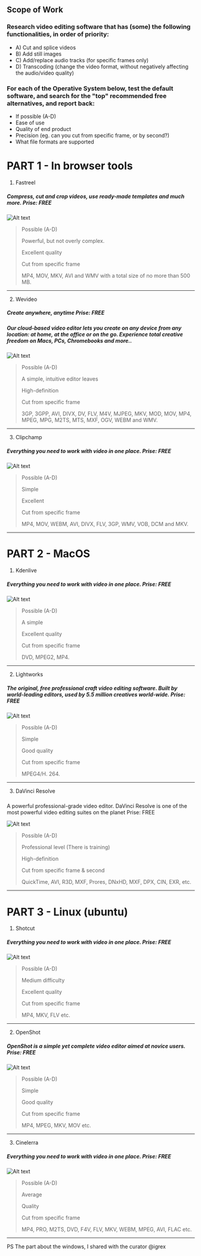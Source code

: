 ## Scope of Work
### Research video editing software that has (some) the following functionalities, in order of priority:

* A) Cut and splice videos
* B) Add still images
* C) Add/replace audio tracks (for specific frames only)
* D) Transcoding (change the video format, without negatively affecting the audio/video quality)

### For each of the Operative System below, test the default software, and search for the "top" recommended free alternatives, and report back:

- If possible (A-D)
- Ease of use
- Quality of end product
- Precision (eg. can you cut from specific frame, or by second?)
- What file formats are supported

# PART 1 - In browser tools

1. Fastreel 

##### Compress, cut and crop videos, use ready-made templates and much more. Prise: FREE

![Alt text](https://new-img.movavi.com/pages/0013/01/39d35e1f5cb4673775a017a7b881cb48c2eaf7f1.webp "Title")

 > Possible (A-D) 
 > 
 > Powerful, but not overly complex.
 > 
 > Excellent quality
 > 
 > Cut from specific frame
 > 
 > MP4, MOV, MKV, AVI and WMV with a total size of no more than 500 MB.
 > 

------------------------------------------------------------------------------------------------------------------------------------------------------------------

2. Wevideo 

##### Create anywhere, anytime Prise: FREE
##### Our cloud-based video editor lets you create on any device from any location: at home, at the office or on the go. Experience total creative freedom on Macs, PCs, Chromebooks and more..

![Alt text](https://d3tvj3lw2y3r4c.cloudfront.net/webpage/prod3/img/new-pages/seo/windows-video-editor/youtube-step2.png "Title")

 > Possible (A-D) 
 > 
 > A simple, intuitive editor leaves
 > 
 > High-definition
 > 
 > Cut from specific frame
 > 
 > 3GP, 3GPP, AVI, DIVX, DV, FLV, M4V, MJPEG, MKV, MOD, MOV, MP4, MPEG, MPG, M2TS, MTS, MXF, OGV, WEBM and WMV.

------------------------------------------------------------------------------------------------------------------------------------------------------------------

3. Clipchamp 

##### Everything you need to work with video in one place. Prise: FREE

![Alt text](https://habrastorage.org/getpro/habr/upload_files/4f4/aeb/5c5/4f4aeb5c546ffe4bfd9b6f4c2b3b0ca0.jpg "Title")

 > Possible (A-D) 
 > 
 > Simple
 > 
 > Excellent
 > 
 > Cut from specific frame
 > 
 > MP4, MOV, WEBM, AVI, DIVX, FLV, 3GP, WMV, VOB, DCM and MKV.

------------------------------------------------------------------------------------------------------------------------------------------------------------------

# PART 2 - MacOS

1. Kdenlive

##### Everything you need to work with video in one place. Prise: FREE

![Alt text](https://upload.wikimedia.org/wikipedia/commons/c/cc/Kdenlive_19.04.2_English.png "Title")

 > Possible (A-D) 
 > 
 > A simple
 > 
 > Excellent quality
 > 
 > Cut from specific frame
 > 
 > DVD, MPEG2, MP4.

------------------------------------------------------------------------------------------------------------------------------------------------------------------

2. Lightworks

##### The original, free professional craft video editing software. Built by world-leading editors, used by 5.5 million creatives world-wide. Prise: FREE

![Alt text](https://images.wondershare.com/filmora/article-images/lightworks.jpg "Title")

 > Possible (A-D) 
 > 
 > Simple
 > 
 > Good quality
 > 
 > Cut from specific frame
 > 
 > MPEG4/H. 264.

------------------------------------------------------------------------------------------------------------------------------------------------------------------

3. DaVinci Resolve


##### 
A powerful professional-grade video editor. DaVinci Resolve is one of the most powerful video editing suites on the planet Prise: FREE

![Alt text](https://images.blackmagicdesign.com/images/products/davinciresolve/edit/hero/hero-still.jpg?_v=1592448885 "Title")

 > Possible (A-D) 
 > 
 > Professional level (There is training)
 > 
 > High-definition 
 > 
 > Cut from specific frame & second
 > 
 > QuickTime, AVI, R3D, MXF, Prores, DNxHD, MXF, DPX, CIN, EXR, etc.

------------------------------------------------------------------------------------------------------------------------------------------------------------------

# PART 3 - Linux (ubuntu) 

1. Shotcut

##### Everything you need to work with video in one place. Prise: FREE

![Alt text](https://www.linux.org.ru/images/19439/original.png "Title")

 > Possible (A-D) 
 > 
 > Medium difficulty
 > 
 > Excellent quality
 > 
 > Cut from specific frame
 > 
 > MP4, MKV, FLV etc.

------------------------------------------------------------------------------------------------------------------------------------------------------------------

2. OpenShot

##### OpenShot is a simple yet complete video editor aimed at novice users. Prise: FREE

![Alt text](https://linuxthebest.net/wp-content/uploads/2018/09/openshot243.jpg "Title")

 > Possible (A-D) 
 > 
 > Simple
 > 
 > Good quality
 > 
 > Cut from specific frame
 > 
 > MP4, MPEG, MKV, MOV etc.

------------------------------------------------------------------------------------------------------------------------------------------------------------------

3. Cinelerra

##### Everything you need to work with video in one place. Prise: FREE

![Alt text](https://i.ytimg.com/vi/YzJ0b9XQR3s/maxresdefault.jpg "Title")

 > Possible (A-D) 
 > 
 > Average
 > 
 > Quality
 > 
 > Cut from specific frame
 > 
 > MP4, PRO, M2TS, DVD, F4V, FLV, MKV, WEBM, MPEG, AVI, FLAC etc.

------------------------------------------------------------------------------------------------------------------------------------------------------------------

PS The part about the windows, I shared with the curator @igrex
